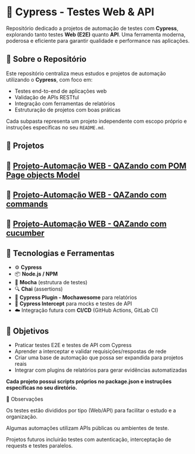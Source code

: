 # 🧪 Cypress - Testes Web & API

Repositório dedicado a projetos de automação de testes com **Cypress**, explorando tanto testes **Web (E2E)** quanto **API**. Uma ferramenta moderna, poderosa e eficiente para garantir qualidade e performance nas aplicações.

## 🧩 Sobre o Repositório

Este repositório centraliza meus estudos e projetos de automação utilizando o **Cypress**, com foco em:

- Testes end-to-end de aplicações web
- Validação de APIs RESTful
- Integração com ferramentas de relatórios
- Estruturação de projetos com boas práticas

Cada subpasta representa um projeto independente com escopo próprio e instruções específicas no seu `README.md`.

## 📁 Projetos

## 📁 [Projeto-Automação WEB - QAZando com POM Page objects Model](https://github.com/qajonathanpoa/cypress-qazando-pageobj-with-it-ui)
## 📁 [Projeto-Automação WEB - QAZando com commands](https://github.com/qajonathanpoa/cypress-iniciante-commands-ui)
## 📁 [Projeto-Automação WEB - QAZando com cucumber](https://github.com/qajonathanpoa/cypress-cucumber-qazando)


## 🚀 Tecnologias e Ferramentas

- ⚙️ **Cypress**
- 📦 **Node.js / NPM**
- 🧪 **Mocha** (estrutura de testes)
- 🔍 **Chai** (assertions)
- 🧾 **Cypress Plugin - Mochawesome** para relatórios
- 🔄 **Cypress Intercept** para mocks e testes de API
- ☁️ Integração futura com **CI/CD** (GitHub Actions, GitLab CI)

## 🎯 Objetivos

- Praticar testes E2E e testes de API com Cypress
- Aprender a interceptar e validar requisições/respostas de rede
- Criar uma base de automação que possa ser expandida para projetos reais
- Integrar com plugins de relatórios para gerar evidências automatizadas

 
**Cada projeto possui scripts próprios no package.json e instruções específicas no seu diretório.**

📝 Observações

Os testes estão divididos por tipo (Web/API) para facilitar o estudo e a organização.

Algumas automações utilizam APIs públicas ou ambientes de teste.

Projetos futuros incluirão testes com autenticação, interceptação de requests e testes paralelos.
